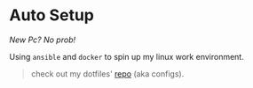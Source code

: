 # Auto Setup

*New Pc? No prob!* 

Using `ansible` and `docker` to spin up my linux work environment.

> check out my dotfiles' [repo](https://github.com/jihedmastouri/dotfiles) (aka configs).
